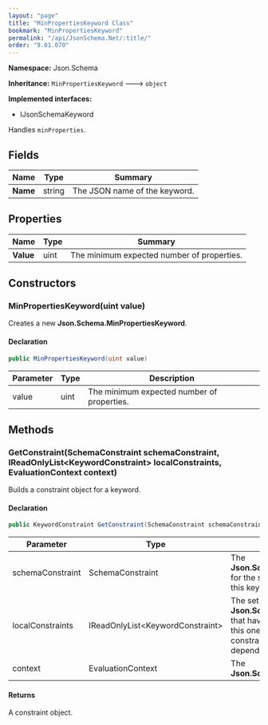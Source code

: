 ```yaml
---
layout: "page"
title: "MinPropertiesKeyword Class"
bookmark: "MinPropertiesKeyword"
permalink: "/api/JsonSchema.Net/:title/"
order: "9.01.070"
---
```

**Namespace:** Json.Schema

**Inheritance:**
`MinPropertiesKeyword`
 🡒 
`object`

**Implemented interfaces:**

- IJsonSchemaKeyword

Handles `minProperties`.

## Fields

| Name | Type | Summary |
|---|---|---|
| **Name** | string | The JSON name of the keyword. |

## Properties

| Name | Type | Summary |
|---|---|---|
| **Value** | uint | The minimum expected number of properties. |

## Constructors

### MinPropertiesKeyword(uint value)

Creates a new **Json.Schema.MinPropertiesKeyword**.

#### Declaration

```c#
public MinPropertiesKeyword(uint value)
```

| Parameter | Type | Description |
|---|---|---|
| value | uint | The minimum expected number of properties. |


## Methods

### GetConstraint(SchemaConstraint schemaConstraint, IReadOnlyList\<KeywordConstraint\> localConstraints, EvaluationContext context)

Builds a constraint object for a keyword.

#### Declaration

```c#
public KeywordConstraint GetConstraint(SchemaConstraint schemaConstraint, IReadOnlyList<KeywordConstraint> localConstraints, EvaluationContext context)
```

| Parameter | Type | Description |
|---|---|---|
| schemaConstraint | SchemaConstraint | The **Json.Schema.SchemaConstraint** for the schema object that houses this keyword. |
| localConstraints | IReadOnlyList\<KeywordConstraint\> | The set of other **Json.Schema.KeywordConstraint**s that have been processed prior to this one. Will contain the constraints for keyword dependencies. |
| context | EvaluationContext | The **Json.Schema.EvaluationContext**. |


#### Returns

A constraint object.


